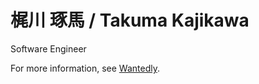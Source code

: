 # 梶川 琢馬 / Takuma Kajikawa

Software Engineer

For more information, see [Wantedly](https://www.wantedly.com/id/takuma_kajikawa).
